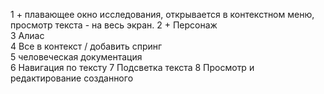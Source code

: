 1 + плавающее окно исследования, открывается в контекстном меню, просмотр текста - на весь экран.
2 + Персонаж  
3 Алиас  
4 Все в контекст / добавить спринг  
5 человеческая документация  
6 Навигация по тексту
7 Подсветка текста
8 Просмотр и редактирование созданного